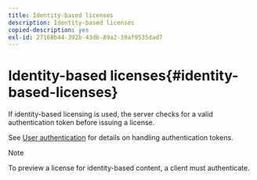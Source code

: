 ```yaml
---
title: Identity-based licenses
description: Identity-based licenses
copied-description: yes
exl-id: 27168b44-392b-43db-89a2-39af9535dad7
---
```

# Identity-based licenses{#identity-based-licenses}

If identity-based licensing is used, the server checks for a valid authentication token before issuing a license.

See [User authentication](../../../protecting-content/implementing-the-license-server/processing-drm-requests.md#user-authentication) for details on handling authentication tokens.

>[!NOTE]
>
>To preview a license for identity-based content, a client must authenticate.
